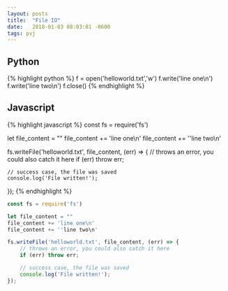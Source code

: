 ```yaml
---
layout: posts
title:  "File IO"
date:   2018-01-03 08:03:01 -0600
tags: pvj
---
```


## Python

{% highlight python %}
f = open('helloworld.txt','w')
  f.write('line one\n')
  f.write('line two\n')
f.close()
{% endhighlight %}

## Javascript

{% highlight javascript %}
const fs = require('fs')

let file_content = ""
file_content += 'line one\n'
file_content += ''line two\n'

fs.writeFile('helloworld.txt', file_content, (err) => {
    // throws an error, you could also catch it here
    if (err) throw err;

    // success case, the file was saved
    console.log('File written!');
});
{% endhighlight %}

```javascript
const fs = require('fs')

let file_content = ""
file_content += 'line one\n'
file_content += ''line two\n'

fs.writeFile('helloworld.txt', file_content, (err) => {
    // throws an error, you could also catch it here
    if (err) throw err;

    // success case, the file was saved
    console.log('File written!');
});
```
